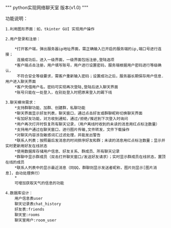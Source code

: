 
"""
    python实现网络聊天室
    版本(v1.0)
"""

功能说明：

    1.利用图形界面：如，tkinter GUI 实现用户操作

    2.用户登录和注册：
        
        *打开客户端，弹出服务器ip地址界面，需正确输入已开启的服务端的ip,端口号进行连接；
         连接成功后，进入一级界面，一级界面包括注册,登陆选项
        *客户端点击注册，用户填写账号，用户进行设置密码，服务端根据用户密码进行等级确认，
         不符合安全等级要求，需客户重新输入密码；设置成功之后，服务器长期保存用户信息.用户进入聊天界面
        *客户凭借用户名，密码可实现再次登陆,登陆后进入聊天界面
        *账号只能在一处登入，在别处登入时把原来登入的踢下线

    3.聊天模块需求：
        *支持群聊功能、加群、创建群，私聊功能
        *聊天界面显示好友列表，聊天窗口，通过点击好友或群聊昵称切换聊天界面
        *有加好友功能，对方收到通知，通过/拒绝/推迟到下次登入时询问
        *用户再次打开时恢复所有聊天记录，（用户离线时收到的未读的消息用红点标注数量）
        *支持用户通过在聊天窗口，进行图片传输,文件转发，文件下载操作
        *对聊天内容涉及敏感词汇过滤处理，并能发出警告
        *联系人列表；按照最后发消息的时间排序好友和群；未读的消息用红点标注数量；显示并实时更新用好友在线状态
        *使用数据库存储用户信息、好友关系、群成员、所有聊天记录
        *群聊中显示群成员（双击打开聊天窗口/发送好友请求）；实时显示群成员在线状态，置顶在线的成员
        *联系人列表中的显示最近消息（同QQ，群聊则显示发送者昵称，图片则显示[图片消息]，自动处理换行）
        *
        可增加获取天气的信息的功能
        
    4.数据库设计：
        用户信息表user
        聊天记录表chat_history
        好友表:friends
        聊天室:rooms
        聊天室用户:room_user
        
        
